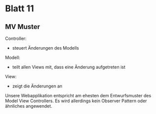 # Blatt 11

## MV Muster

Controller:

* steuert Änderungen des Modells

Modell:

* teilt allen Views mit, dass eine Änderung aufgetreten ist

View:

* zeigt die Änderungen an



Unsere Webapplikation entspricht am ehesten dem Entwurfsmuster des Model View Controllers.
Es wird allerdings kein Observer Pattern oder ähnliches angewendet.
